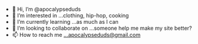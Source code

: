 - 👋 Hi, I’m @apocalypseduds
- 👀 I’m interested in ...clothing, hip-hop, cooking
- 🌱 I’m currently learning ...as much as I can
- 💞️ I’m looking to collaborate on ...someone help me make my site better?
- 📫 How to reach me ...apocalypseduds@gmail.com

<!---
apocalypseduds/apocalypseduds is a ✨ special ✨ repository because its `README.md` (this file) appears on your GitHub profile.
You can click the Preview link to take a look at your changes.
--->
